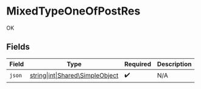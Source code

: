 # MixedTypeOneOfPostRes

OK


## Fields

| Field                                                                               | Type                                                                                | Required                                                                            | Description                                                                         |
| ----------------------------------------------------------------------------------- | ----------------------------------------------------------------------------------- | ----------------------------------------------------------------------------------- | ----------------------------------------------------------------------------------- |
| `json`                                                                              | [string\|int\|Shared\SimpleObject](../../Models/Operations/MixedTypeOneOfPostJson.md) | :heavy_check_mark:                                                                  | N/A                                                                                 |